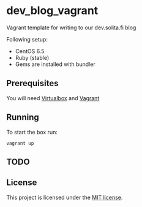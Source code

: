 # dev_blog_vagrant

Vagrant template for writing to our dev.solita.fi blog

Following setup:

* CentOS 6.5
* Ruby (stable)
* Gems are installed with bundler 

## Prerequisites

You will need [Virtualbox][1] and [Vagrant][2]

## Running

To start the box run:

	vagrant up

## TODO



## License

This project is licensed under the [MIT license](http://opensource.org/licenses/MIT).

[1]: https://www.virtualbox.org/
[2]: http://www.vagrantup.com/